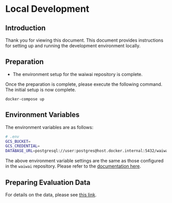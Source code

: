 # Local Development

## Introduction

Thank you for viewing this document. This document provides instructions for setting up and running the development environment locally.

## Preparation

- The environment setup for the waiwai repository is complete.

Once the preparation is complete, please execute the following command. The initial setup is now complete.

`docker-compose up`

## Environment Variables

The environment variables are as follows:

```bash
# .env
GCS_BUCKET=
GCS_CREDENTIAL=
DATABASE_URL=postgresql://user:postgres@host.docker.internal:5432/waiwai
```

The above environment variable settings are the same as those configured in the `waiwai` repository. Please refer to the [documentation here](https://github.com/KOBATATU/waiwai/blob/main/docs/local_development.md).

## Preparing Evaluation Data

For details on the data, please see [this link](https://github.com/KOBATATU/waiwai/blob/main/docs/local_development.md#answer-data).
